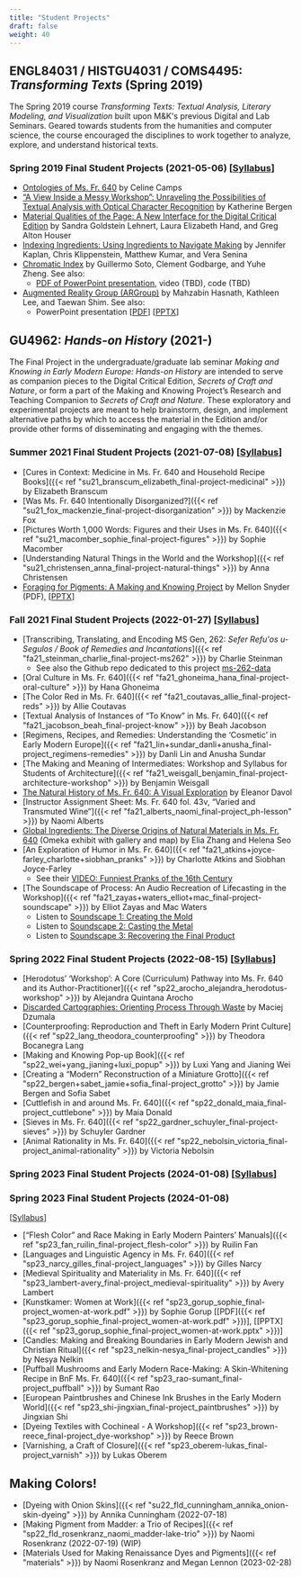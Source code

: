 ```yaml
---
title: "Student Projects"
draft: false
weight: 40
---
```


## ENGL84031 / HISTGU4031 / COMS4495: _Transforming Texts_ (Spring 2019)

The Spring 2019 course _Transforming Texts: Textual Analysis, Literary Modeling, and Visualization_ built upon M&K's previous Digital and Lab Seminars. Geared towards students from the humanities and computer science, the course encouraged the disciplines to work together to analyze, explore, and understand historical texts.

### Spring 2019 Final Student Projects (2021-05-06) [[Syllabus](https://docs.google.com/document/d/e/2PACX-1vQPLMeJc5B32slPAKIv-4W29hj_G6WR7dVQ7TTbYA7oStHv-Ze7BP5BUkQhUvFgXGXGlylSL6BsL2jT/pub)]

-   [Ontologies of Ms. Fr. 640](/documents/student-projects/SP19_Camps_Ontologies-of-Ms-Fr-640.pdf) by Celine Camps
-   [“A View Inside a Messy Workshop”: Unraveling the Possibilities of Textual Analysis with Optical Character Recognition](/documents/student-projects//SP19_Bergen_Textual-Analysis-with-Optical-Character-Recognition.pdf) by Katherine Bergen
-   [Material Qualities of the Page: A New Interface for the Digital Critical Edition](/documents/student-projects/SP19_Lehnert-Hand-Houser_Material-Qualities-of-the-Page.pdf) by Sandra Goldstein Lehnert, Laura Elizabeth Hand, and Greg Alton Houser
-   [Indexing Ingredients: Using Ingredients to Navigate Making](/documents/student-projects/SP19_Kaplan_Indexing-Ingredients.pdf) by Jennifer Kaplan, Chris Klippenstein, Matthew Kumar, and Vera Senina
-   [Chromatic Index](/documents/student-projects/SP19_Soto_Chromatic-Index.pdf) by Guillermo Soto, Clement Godbarge, and Yuhe Zheng. See also:
    -   [PDF of PowerPoint presentation](/documents/student-projects/SP19_Chromatic-Index-Presentation.pdf), video (TBD), code (TBD)
-   [Augmented Reality Group (ARGroup)](/documents/student-projects/SP19_ARGroup.pdf) by Mahzabin Hasnath, Kathleen Lee, and Taewan Shim. See also:
    -   PowerPoint presentation [[PDF](/documents/student-projects/SP19_ARGroup-Presentation.pdf)] [[PPTX](/documents/student-projects/SP19_ARGroup-Presentation.pptx)]

## GU4962: _Hands-on History_ (2021-)

The Final Project in the undergraduate/graduate lab seminar _Making and Knowing in Early Modern Europe: Hands-on History_ are intended to serve as companion pieces to the Digital Critical Edition, _Secrets of Craft and Nature_, or form a part of the Making and Knowing Project’s Research and Teaching Companion to _Secrets of Craft and Nature_. These exploratory and experimental projects are meant to help brainstorm, design, and implement alternative paths by which to access the material in the Edition and/or provide other forms of disseminating and engaging with the themes.

### Summer 2021 Final Student Projects (2021-07-08) [[Syllabus](https://docs.google.com/document/d/e/2PACX-1vTdDTbjg3Wo-03RCA7KtszFF-nVyY0ECotExiQK8SnNpBQ_zNC0tBv9f_RUCujxGlTkdFTZiGicbVKO/pub)]

-   [Cures in Context: Medicine in Ms. Fr. 640 and Household Recipe Books]({{< ref "su21_branscum_elizabeth_final-project-medicinal" >}}) by Elizabeth Branscum
-   [Was Ms. Fr. 640 Intentionally Disorganized?]({{< ref "su21_fox_mackenzie_final-project-disorganization" >}}) by Mackenzie Fox
-   [Pictures Worth 1,000 Words: Figures and their Uses in Ms. Fr. 640]({{< ref "su21_macomber_sophie_final-project-figures" >}}) by Sophie Macomber
-   [Understanding Natural Things in the World and the Workshop]({{< ref "su21_christensen_anna_final-project-natural-things" >}}) by Anna Christensen
-   [Foraging for Pigments: A Making and Knowing Project](/documents/student-projects/su21_snyder_mellon_final-project-pigments.pdf) by Mellon Snyder (PDF), [[PPTX](/documents/student-projects/su21_snyder_mellon_final-project-pigments.pptx)]

### Fall 2021 Final Student Projects (2022-01-27) [[Syllabus](https://docs.google.com/document/d/e/2PACX-1vSwHOvl3vKELpALapOMMPWTRYaTkVxSn6n9243mOpekLYzlzpIbpmjzZjaRcFnj_RCi3iwNKSm5qBHS/pub)]

-   [Transcribing, Translating, and Encoding MS Gen, 262: _Sefer Refu'os u-Segulos / Book of Remedies and Incantations_]({{< ref "fa21_steinman_charlie_final-project-ms262" >}}) by Charlie Steinman
    -   See also the Github repo dedicated to this project [ms-262-data](https://github.com/cu-mkp/ms-262-data)
-   [Oral Culture in Ms. Fr. 640]({{< ref "fa21_ghoneima_hana_final-project-oral-culture" >}}) by Hana Ghoneima
-   [The Color Red in Ms. Fr. 640]({{< ref "fa21_coutavas_allie_final-project-reds" >}}) by Allie Coutavas
-   [Textual Analysis of Instances of “To Know” in Ms. Fr. 640]({{< ref "fa21_jacobson_beah_final-project-know" >}}) by Beah Jacobson
-   [Regimens, Recipes, and Remedies: Understanding the ‘Cosmetic’ in Early Modern Europe]({{< ref "fa21_lin+sundar_danli+anusha_final-project_regimens-remedies" >}}) by Danli Lin and Anusha Sundar
-   [The Making and Meaning of Intermediates: Workshop and Syllabus for Students of Architecture]({{< ref "fa21_weisgall_benjamin_final-project-architecture-workshop" >}}) by Benjamin Weisgall
-   [The Natural History of Ms. Fr. 640: A Visual Exploration](/documents/student-projects/fa21_davol_eleanor_final-project-nat-history.pdf) by Eleanor Davol
-   [Instructor Assignment Sheet: Ms. Fr. 640 fol. 43v, “Varied and Transmuted Wine”]({{< ref "fa21_alberts_naomi_final-project_ph-lesson" >}}) by Naomi Alberts
-   [Global Ingredients: The Diverse Origins of Natural Materials in Ms. Fr. 640](https://catapanoth.com/omandka/exhibits/show/global-ingredients--the-divers) (Omeka exhibit with gallery and map) by Elia Zhang and Helena Seo
-   [An Exploration of Humor in Ms. Fr. 640]({{< ref "fa21_atkins+joyce-farley_charlotte+siobhan_pranks" >}}) by Charlotte Atkins and Siobhan Joyce-Farley
    -   See their [VIDEO: Funniest Pranks of the 16th Century](https://youtu.be/BFK71x0bvuE)
-   [The Soundscape of Process: An Audio Recreation of Lifecasting in the Workshop]({{< ref "fa21_zayas+waters_elliot+mac_final-project-soundscape" >}}) by Elliot Zayas and Mac Waters
    -   Listen to [Soundscape 1: Creating the Mold](https://vimeo.com/672477385)
    -   Listen to [Soundscape 2: Casting the Metal](https://vimeo.com/672823504)
    -   Listen to [Soundscape 3: Recovering the Final Product](https://vimeo.com/672823543)

### Spring 2022 Final Student Projects (2022-08-15) [[Syllabus](https://docs.google.com/document/d/e/2PACX-1vS_I76a42zOm-GfGNZHl4s385XNFV4pkHqBq_x0op2S8LUlqN_-B5ebEPdNxqJ3-O1wWUiyemMA2zF9/pub)]

-   [Herodotus’ ‘Workshop’: A Core (Curriculum) Pathway into Ms. Fr. 640 and its Author-Practitioner]({{< ref "sp22_arocho_alejandra_herodotus-workshop" >}}) by Alejandra Quintana Arocho
-   [Discarded Cartographies: Orienting Process Through Waste](/documents/student-projects/sp22_dzumala_maciej_discards.pdf) by Maciej Dzumala
-   [Counterproofing: Reproduction and Theft in Early Modern Print Culture]({{< ref "sp22_lang_theodora_counterproofing" >}}) by Theodora Bocanegra Lang
-   [Making and Knowing Pop-up Book]({{< ref "sp22_wei+yang_jianing+luxi_popup" >}}) by Luxi Yang and Jianing Wei
-   [Creating a “Modern” Reconstruction of a Miniature Grotto]({{< ref "sp22_bergen+sabet_jamie+sofia_final-project_grotto" >}}) by Jamie Bergen and Sofia Sabet
-   [Cuttlefish in and around Ms. Fr. 640]({{< ref "sp22_donald_maia_final-project_cuttlebone" >}}) by Maia Donald
-   [Sieves in Ms. Fr. 640]({{< ref "sp22_gardner_schuyler_final-project-sieves" >}}) by Schuyler Gardner
-   [Animal Rationality in Ms. Fr. 640]({{< ref "sp22_nebolsin_victoria_final-project_animal-rationality" >}}) by Victoria Nebolsin


### Spring 2023 Final Student Projects (2024-01-08) [[Syllabus](https://docs.google.com/document/d/e/2PACX-1vS_I76a42zOm-GfGNZHl4s385XNFV4pkHqBq_x0op2S8LUlqN_-B5ebEPdNxqJ3-O1wWUiyemMA2zF9/pub)]

### Spring 2023 Final Student Projects (2024-01-08) 
[[Syllabus](https://docs.google.com/document/d/e/2PACX-1vS_I76a42zOm-GfGNZHl4s385XNFV4pkHqBq_x0op2S8LUlqN_-B5ebEPdNxqJ3-O1wWUiyemMA2zF9/pub)]
- [“Flesh Color” and Race Making in Early Modern Painters’ Manuals]({{< ref "sp23_fan_ruilin_final-project_flesh-color" >}}) by Ruilin Fan
- [Languages and Linguistic Agency in Ms. Fr. 640]({{< ref "sp23_narcy_gilles_final-project_languages" >}}) by Gilles Narcy
- [Medieval Spirituality and Materiality in Ms. Fr. 640]({{< ref "sp23_lambert-avery_final-project_medieval-spirituality" >}}) by Avery Lambert
- [Kunstkamer: Women at Work]({{< ref "sp23_gorup_sophie_final-project_women-at-work.pdf" >}}) by Sophie Gorup [[PDF]({{< ref "sp23_gorup_sophie_final-project_women-at-work.pdf" >}})], [[PPTX]({{< ref "sp23_gorup_sophie_final-project_women-at-work.pptx" >}})]
- [Candles: Making and Breaking Boundaries in Early Modern Jewish and Christian Ritual]({{< ref "sp23_nelkin-nesya_final-project_candles" >}}) by Nesya Nelkin
- [Puffball Mushrooms and Early Modern Race-Making: A Skin-Whitening Recipe in BnF Ms. Fr. 640]({{< ref "sp23_rao-sumant_final-project_puffball" >}}) by Sumant Rao
- [European Paintbrushes and Chinese Ink Brushes in the Early Modern World]({{< ref "sp23_shi-jingxian_final-project_paintbrushes" >}}) by Jingxian Shi
- [Dyeing Textiles with Cochineal - A Workshop]({{< ref "sp23_brown-reece_final-project_dye-workshop" >}}) by Reece Brown
- [Varnishing, a Craft of Closure]({{< ref "sp23_oberem-lukas_final-project_varnish" >}}) by Lukas Oberem
  
## Making Colors!

-   [Dyeing with Onion Skins]({{< ref "su22_fld_cunningham_annika_onion-skin-dyeing" >}}) by Annika Cunningham (2022-07-18)
-   [Making Pigment from Madder: a Trio of Recipes]({{< ref "sp22_fld_rosenkranz_naomi_madder-lake-trio" >}}) by Naomi Rosenkranz (2022-07-19) (WIP)
- [Materials Used for Making Renaissance Dyes and Pigments]({{< ref "materials" >}}) by Naomi Rosenkranz and Megan Lennon (2023-02-28)

